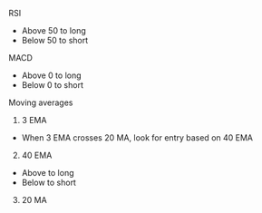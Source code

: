 RSI
- Above 50 to long
- Below 50 to short

MACD
- Above 0 to long
- Below 0 to short

Moving averages
1. 3 EMA
  - When 3 EMA crosses 20 MA, look for entry based on 40 EMA
2. 40 EMA
  - Above to long
  - Below to short
3. 20 MA

